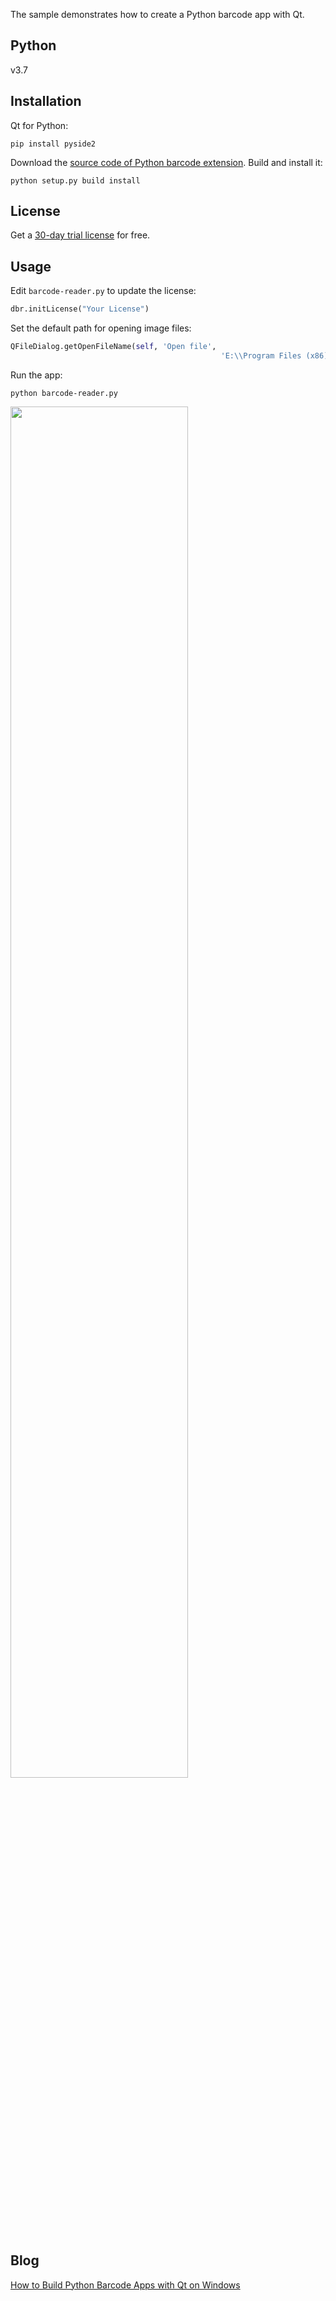 The sample demonstrates how to create a Python barcode app with Qt.

## Python
v3.7

## Installation
Qt for Python:

```
pip install pyside2
```

Download the [source code of Python barcode extension](https://github.com/dynamsoft-dbr/python/tree/master/src). Build and install it:

```
python setup.py build install
```

## License
Get a [30-day trial license](https://www.dynamsoft.com/CustomerPortal/Portal/Triallicense.aspx) for free.

## Usage
Edit `barcode-reader.py` to update the license:

```python
dbr.initLicense("Your License")
```

Set the default path for opening image files:

```python
QFileDialog.getOpenFileName(self, 'Open file',
                                               'E:\\Program Files (x86)\\Dynamsoft\\Barcode Reader 6.4.1\\Images', "Barcode images (*)")
```

Run the app:

```
python barcode-reader.py
```

<kbd><img src="https://www.codepool.biz/wp-content/uploads/2019/01/qt-python-barcode-reader.PNG" width="75%">
  
## Blog
[How to Build Python Barcode Apps with Qt on Windows](https://www.codepool.biz/build-python-barcode-apps-qt-windows.html)

